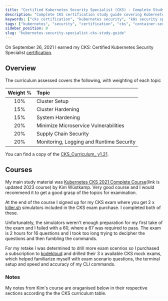 ```yaml
---
title: "Certified Kubernetes Security Specialist (CKS) - Complete Study Guide"
description: "Complete CKS certification study guide covering Kubernetes security, cluster hardening, and microservice vulnerabilities. Includes exam tips, practice resources, and hands-on labs."
keywords: ["cks certification", "kubernetes security", "k8s security specialist", "cluster hardening", "container security", "cks exam prep", "kubernetes certification"]
tags: ["kubernetes", "security", "certification", "cks", "container-security", "devops"]
sidebar_position: 0
slug: "kubernetes-security-specialist-cks-study-guide"
---
```


On September 26, 2021 I earned my CKS: Certified Kubernetes Security Specialist [certification](https://www.credly.com/badges/1fe5f731-1d6a-48c1-8d2c-60db0ca73f88).

## Overview

The curriculum assessed covers the following, with weighting of each topic

| Weight %   | Topic     |
|:------:|:-----------|
| 10%      | Cluster Setup |
| 15%      | Cluster Hardening |
| 15%      | System Hardening |
| 20% | Minimize Microservice Vulnerabilities      |
| 20%      | Supply Chain Security |
| 20%      | Monitoring, Logging and Runtime Security |

You can find a copy of the [CKS_Curriculum_ v1.21](https://raw.githubusercontent.com/cncf/curriculum/master/CKS_Curriculum_%20v1.21.pdf).

## Courses

My main study material was [Kubernetes CKS 2021 Complete Course](https://www.udemy.com/course/certified-kubernetes-security-specialist/)(link is updated 2023 course) by Kim Wüstkamp. Very good course and I would recommend it to get a good grasp of the topics for examination.

At the end of the course I signed up for my CKS exam where you get 2 x [killer.sh](https://killer.sh) simulators included in the CKS exam purchase. I completed both of these.

Unfortunately, the simulators weren't enough preparation for my first take of the exam and I failed with a 60, where a 67 was required to pass. The exam is 2 hours for 16 questions and I took too long trying to decipher the questions and then fumbling the commands.

For my retake I was determined to drill more exam scenrios so I purchased a subscription to [kodekloud](https://kodekloud.com/) and drilled their 3 x available CKS mock exams, which helped familiarize myself with exam scenario questions, the terminal setup and speed and accuracy of my CLI commands.

### Notes

My notes from Kim's course are oraganised below in their respective sections according the the CKS curriculum table.
